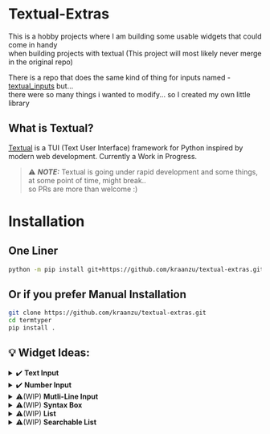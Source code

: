 # Textual-Extras


This is a hobby projects where I am building some usable widgets that could come in handy \
when building projects with textual (This project will most likely never merge in the original repo)


There is a repo that does the same kind of thing for inputs named - [textual_inputs](https://github.com/sirfuzzalot/textual-inputs) but... \
there were so many things i wanted to modify... so I created my own little library


## What is Textual?
[Textual](https://github.com/Textualize/textual) is a TUI (Text User Interface) framework for Python inspired by modern web development. Currently a Work in Progress.

> ⚠️ ***NOTE:*** Textual is going under rapid development and some things, at some point of time, might break.. \
> so PRs are more than welcome :)

# Installation

## One Liner
```bash
python -m pip install git+https://github.com/kraanzu/textual-extras.git
```

## Or if you prefer Manual Installation
``` bash
git clone https://github.com/kraanzu/textual-extras.git
cd termtyper
pip install .
```


## 💡 Widget Ideas:

<details>
  <summary> ✔️ <b>Text Input</b> </summary>
  
  ### A Simple, Single Line Text Input Box
  ------------------
  ### Features: 
  - [x] Provides a movable view with the cursor so that user experince is great
  - [x] Have shortcuts for smooth travelling in the input area (see at the end of the section for more details)
  - [x] Support for placeholders and title customization
  - [x] Support for password protected texts
  - [x] Movable view with respect to the cursor
  - [ ] Inline Syntax highlighing
  - [ ] Inline passwords
  - [ ] Simultaneous update of rich markup
  
  ------------------
  ### Controls
  - **home** => Moves cursor to the start of the text
  - **end** => Moves cursor to the end of the text
  - **left/right arrow** => Moves cursor by one position in the specified direction
  - **ctrl + left/right** => Moves cursor to the next space in the specified direction
  - **backspace/delete** => Delete one letter in the specified direction
  - **ctrl + del** => Delte a whole word to the right (Space serves as the delimiter)
  - **ctrl + v** => Paste the content from your system clipboard 
  
  > ⚠️ ***NOTE:*** There is no implementation for ctrl+backspace as backspace is represented as ctrl+h in textual and ctrl+ctrl+h, is unfortunately, not a thing :(
 
  > ⚠️ ***NOTE:*** ctrl+v should work just fine on windows and mac.. On linux if you are on X11 system.. consider adding `xclip` for this feature
  **On Ubuntu :** sudo apt install xclip \
  **On ArchLinux :** well you should know it already if you use Arch.. I use Arch btw :) 
  
</details>

<details>
  <summary> ✔️ <b>Number Input</b> </summary>
  
  ### A Simple, Single Line Number Input Box.. 
  ------------------
  ### Features: 
  - Same as Text Input

</details> 

<details>
  <summary> ⚠️(WIP) <b>Mutli-Line Input</b> </summary>
  
  ### A Simple, Mutli Line Code Input Box with syntax highlighting.. 
  ------------------
  ### Features: 
  - TODO

</details> 

<details>
  <summary> ⚠️(WIP) <b>Syntax Box</b> </summary>
  
  ### A Simple, Mutli Line Number Input Box.. 
  ------------------
  ### Features: 
  - TODO

</details> 


<details>
  <summary> ⚠️(WIP) <b>List</b> </summary>
  
  ### A List View to show, add, delete and modify items.. 
  ------------------
  ### Features: 
  - TODO

</details> 

<details>
  <summary> ⚠️(WIP) <b>Searchable List</b> </summary>
  
  ### A List with a bar to search for items in the list.. 
  ------------------
  ### Features: 
  - TODO

</details> 
